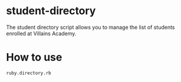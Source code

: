 # student-directory

The student directory script allows you to manage the list of students enrolled at Villains Academy.

# How to use

```shell
ruby.directory.rb
```